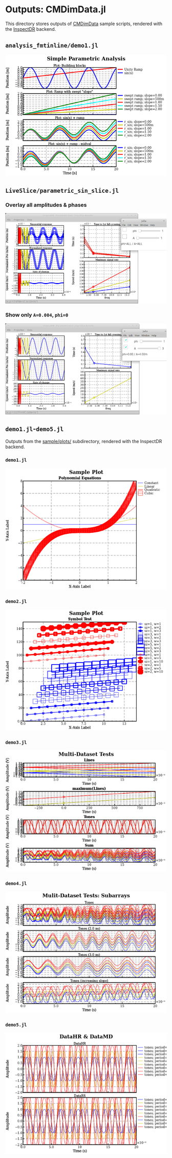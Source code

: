 <!-- Reference-style links to make tables & lists more readable -->
[CMDimData]: <https://github.com/ma-laforge/CMDimData.jl>
[InspectDR]: <https://github.com/ma-laforge/InspectDR.jl>
[CMDimData_SamplePlots]: <https://github.com/ma-laforge/CMDimData.jl/tree/master/sample/plots>


# Outputs: CMDimData.jl

This directory stores outputs of [CMDimData] sample scripts, rendered with the [InspectDR] backend.

## `analysis_fmtinline/demo1.jl`
<img src="analysis_fmtinline/demo1.png">

## `LiveSlice/parametric_sin_slice.jl`

### Overlay all amplitudes & phases
<img src="parametric_sin_live/phi_all-A_all.png">

### Show only `A=0.004`, `phi=0`
<img src="parametric_sin_live/phi_0-A_4m.png">

## `demo1.jl`-`demo5.jl`
Outputs from the [sample/plots/][CMDimData_SamplePlots] subdirectory, rendered with the InspectDR backend.

### `demo1.jl`
<img src="EasyPlotInspect/demo1.png">

### `demo2.jl`
<img src="EasyPlotInspect/demo2.png">

### `demo3.jl`
<img src="EasyPlotInspect/demo3.png">

### `demo4.jl`
<img src="EasyPlotInspect/demo4.png">

### `demo5.jl`
<img src="EasyPlotInspect/demo5.png">


